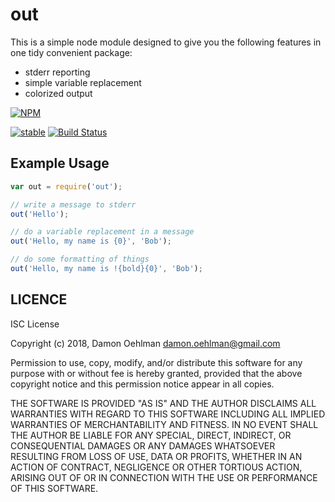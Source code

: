 # out

This is a simple node module designed to give you the following features in
one tidy convenient package:

* stderr reporting
* simple variable replacement
* colorized output


[![NPM](https://nodei.co/npm/out.png)](https://nodei.co/npm/out/)

[![stable](https://img.shields.io/badge/stability-stable-green.svg)](https://github.com/dominictarr/stability#stable) [![Build Status](https://api.travis-ci.org/DamonOehlman/out.svg?branch=master)](https://travis-ci.org/DamonOehlman/out)

## Example Usage

```js
var out = require('out');

// write a message to stderr
out('Hello');

// do a variable replacement in a message
out('Hello, my name is {0}', 'Bob');

// do some formatting of things
out('Hello, my name is !{bold}{0}', 'Bob');
```

## LICENCE

ISC License

Copyright (c) 2018, Damon Oehlman <damon.oehlman@gmail.com>

Permission to use, copy, modify, and/or distribute this software for any
purpose with or without fee is hereby granted, provided that the above
copyright notice and this permission notice appear in all copies.

THE SOFTWARE IS PROVIDED "AS IS" AND THE AUTHOR DISCLAIMS ALL WARRANTIES
WITH REGARD TO THIS SOFTWARE INCLUDING ALL IMPLIED WARRANTIES OF
MERCHANTABILITY AND FITNESS. IN NO EVENT SHALL THE AUTHOR BE LIABLE FOR
ANY SPECIAL, DIRECT, INDIRECT, OR CONSEQUENTIAL DAMAGES OR ANY DAMAGES
WHATSOEVER RESULTING FROM LOSS OF USE, DATA OR PROFITS, WHETHER IN AN
ACTION OF CONTRACT, NEGLIGENCE OR OTHER TORTIOUS ACTION, ARISING OUT OF
OR IN CONNECTION WITH THE USE OR PERFORMANCE OF THIS SOFTWARE.


